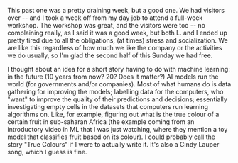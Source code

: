 <!--
.. title: 2019-02-03 (or: "True Colours")
.. slug: 2019-02-03
.. date: 2019-02-03 17:30:01 UTC+01:00
.. tags: fiction, diary, ml, story
.. category: 
.. link: 
.. description: 
.. type: text
-->

This past one was a pretty draining week, but a good one. We had visitors over -- and I took a week off from my day job to attend a full-week workshop. The workshop was great, and the visitors were too -- no complaining really, as I said it was a good week, but both L. and I ended up pretty tired due to all the obligations, (at times) stress and socialization. We are like this regardless of how much we like the company or the activities we do usually, so I'm glad the second half of this Sunday we had free.

I thought about an idea for a short story having to do with machine learning: in the future (10 years from now? 20? Does it matter?) AI models run the world (for governments and/or companies). Most of what humans do is data gathering for improving the models; labelling data for the computers, who "want" to improve the quality of their predictions and decisions; essentially investigating empty cells in the datasets that computers run learning algorithms on. Like, for example, figuring out what is the true colour of a certain fruit in sub-saharan Africa (the example coming from an introductory video in ML that I was just watching, where they mention a toy model that classifies fruit based on its colour). I could probably call the story "True Colours" if I were to actually write it. It's also a Cindy Lauper song, which I guess is fine.

